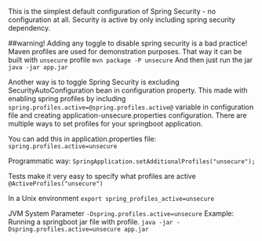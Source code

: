 This is the simplest default configuration of Spring Security - no configuration at all.
Security is active by only including spring security dependency.

##warning! Adding any toggle to disable spring security is a bad practice!
Maven profiles are used for demonstration purposes. That way it can be built with `unsecure` profile
`mvn package -P unsecure`
And then just run the jar
`java -jar app.jar`

Another way is to toggle Spring Security is excluding SecurityAutoConfiguration bean in configuration property.
This made with enabling spring profiles by including `spring.profiles.active=@spring.profiles.active@` variable in configuration 
file and creating application-unsecure.properties configuration.
There are multiple ways to set profiles for your springboot application.

You can add this in application.properties file:
`spring.profiles.active=unsecure`

Programmatic way:
`SpringApplication.setAdditionalProfiles("unsecure");`

Tests make it very easy to specify what profiles are active
`@ActiveProfiles("unsecure")`

In a Unix environment
`export spring_profiles_active=unsecure`

JVM System Parameter
`-Dspring.profiles.active=unsecure`
Example: Running a springboot jar file with profile.
`java -jar -Dspring.profiles.active=unsecure app.jar`
